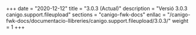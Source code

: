 +++
date        = "2020-12-12"
title       = "3.0.3 (Actual)"
description = "Versió 3.0.3 canigo.support.fileupload"
sections    = "canigo-fwk-docs"
enllac		= "/canigo-fwk-docs/documentacio-llibreries/canigo.support.fileupload/3.0.3/"
weight		= 1
+++
